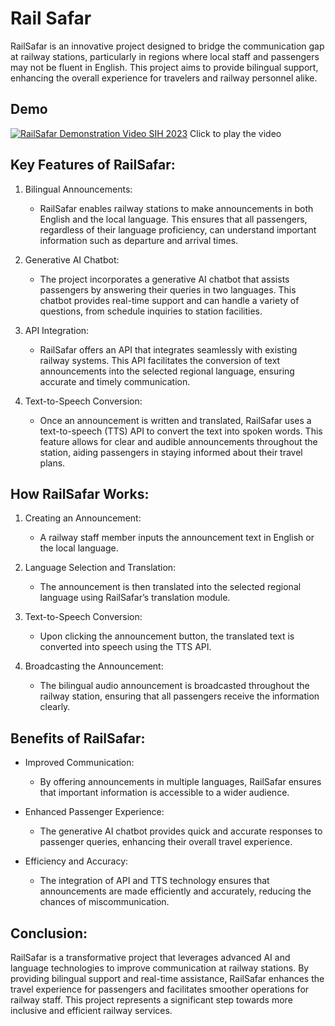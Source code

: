 # Rail Safar

RailSafar is an innovative project designed to bridge the communication gap at railway stations, particularly in regions where local staff and passengers may not be fluent in English. This project aims to provide bilingual support, enhancing the overall experience for travelers and railway personnel alike.

## Demo

[![RailSafar Demonstration Video SIH 2023](https://img.youtube.com/vi/QZ5JS3FgVB8/0.jpg)](https://www.youtube.com/watch?v=QZ5JS3FgVB8)
Click to play the video


## Key Features of RailSafar:

1. Bilingual Announcements:
   - RailSafar enables railway stations to make announcements in both English and the local language. This ensures that all passengers, regardless of their language proficiency, can understand important information such as departure and arrival times.

2. Generative AI Chatbot:
   - The project incorporates a generative AI chatbot that assists passengers by answering their queries in two languages. This chatbot provides real-time support and can handle a variety of questions, from schedule inquiries to station facilities.

3. API Integration:
   - RailSafar offers an API that integrates seamlessly with existing railway systems. This API facilitates the conversion of text announcements into the selected regional language, ensuring accurate and timely communication.

4. Text-to-Speech Conversion:
   - Once an announcement is written and translated, RailSafar uses a text-to-speech (TTS) API to convert the text into spoken words. This feature allows for clear and audible announcements throughout the station, aiding passengers in staying informed about their travel plans.

## How RailSafar Works:

1. Creating an Announcement:
   - A railway staff member inputs the announcement text in English or the local language.

2. Language Selection and Translation:
   - The announcement is then translated into the selected regional language using RailSafar’s translation module.

3. Text-to-Speech Conversion:
   - Upon clicking the announcement button, the translated text is converted into speech using the TTS API.

4. Broadcasting the Announcement:
   - The bilingual audio announcement is broadcasted throughout the railway station, ensuring that all passengers receive the information clearly.

## Benefits of RailSafar:

- Improved Communication:
  - By offering announcements in multiple languages, RailSafar ensures that important information is accessible to a wider audience.

- Enhanced Passenger Experience:
  - The generative AI chatbot provides quick and accurate responses to passenger queries, enhancing their overall travel experience.

- Efficiency and Accuracy:
  - The integration of API and TTS technology ensures that announcements are made efficiently and accurately, reducing the chances of miscommunication.

## Conclusion:

RailSafar is a transformative project that leverages advanced AI and language technologies to improve communication at railway stations. By providing bilingual support and real-time assistance, RailSafar enhances the travel experience for passengers and facilitates smoother operations for railway staff. This project represents a significant step towards more inclusive and efficient railway services.

